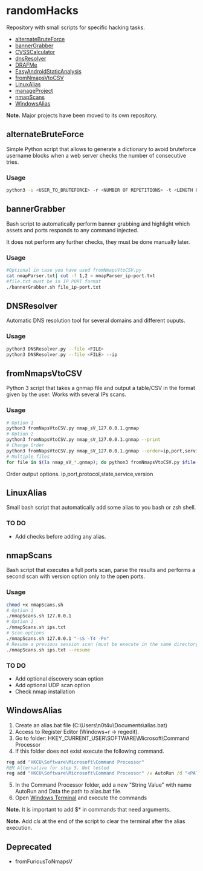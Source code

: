 # randomHacks

Repository with small scripts for specific hacking tasks.

- [alternateBruteForce](#alternatebruteforce)
- [bannerGrabber](#bannerGrabber)
- [CVSSCalculator](#https://github.com/n0t4u/CVSSCalculator)
- [dnsResolver](#DNSResolver)
- [DRAFMe](#https://github.com/n0t4u/DRAFMe)
- [EasyAndroidStaticAnalysis](https://github.com/n0t4u/easyAndroidStaticAnalysis)
- [fromNmapsVtoCSV](#fromnmapsvtocsv)
- [LinuxAlias](#LinuxAlias)
- [manageProject](https://github.com/n0t4u/manageProject)
- [nmapScans](#nmapscans)
- [WindowsAlias](#WindowsAlias)

**Note.** Major projects have been moved to its own repository.

## alternateBruteForce
Simple Python script that allows to generate a dictionary to avoid bruteforce username blocks when a web server checks the number of consecutive tries.

### Usage
``` bash
python3 -u <USER_TO_BRUTEFORCE> -r <NUMBER OF REPETITIONS> -t <LENGTH OF DICTIONARY> [-o <OUTPUT>]
```

## bannerGrabber
Bash script to automatically perform banner grabbing and highlight which assets and ports responds to any command injected.

It does not perform any further checks, they must be done manually later.

### Usage
``` bash
#Optional in case you have used fromNmapsVtoCSV.py
cat nmapParser.txt| cut -f 1,2 > nmapParser_ip-port.txt
#file.txt must be in IP PORT format
./bannerGrabber.sh file_ip-port.txt
```

## DNSResolver
Automatic DNS resolution tool for several domains and different ouputs.

### Usage
``` bash
python3 DNSResolver.py --file <FILE>
python3 DNSResolver.py --file <FILE> --ip
```

## fromNmapsVtoCSV
Python 3 script that takes a gnmap file and output a table/CSV in the format given by the user. Works with several IPs scans.

### Usage
``` bash
# Option 1
python3 fromNapsVtoCSV.py nmap_sV_127.0.0.1.gnmap
# Option 2
python3 fromNapsVtoCSV.py nmap_sV_127.0.0.1.gnmap --print
# Change Order
python3 fromNapsVtoCSV.py nmap_sV_127.0.0.1.gnmap --order=ip,port,service,version
# Multiple files
for file in $(ls nmap_sV_*.gnmap); do python3 fromNmapsVtoCSV.py $file --print; done > nmapParser.txt
```
Order output options.   ip,port,protocol,state,service,version

## LinuxAlias
Small bash script that automatically add some alias to you bash or zsh shell.

### TO DO
- Add checks before adding any alias.

## nmapScans
Bash script that executes a full ports scan, parse the results and performs a second scan with version option only to the open ports.

### Usage
``` bash
chmod +x nmapScans.sh
# Option 1
./nmapScans.sh 127.0.0.1
# Option 2
./nmapScans.sh ips.txt
# Scan options
./nmapScans.sh 127.0.0.1 "-sS -T4 -Pn"
# Resume a previous session scan (must be execute in the same directory)
./nmapScans.sh ips.txt --resume
```
### TO DO
- Add optional discovery scan option
- Add optional UDP scan option
- Check nmap installation

## WindowsAlias
1. Create an alias.bat file (C:\Users\n0t4u\Documents\alias.bat)
2. Access to Register Editor (Windows+r -> regedit).
3. Go to folder:
HKEY_CURRENT_USER\SOFTWARE\Microsoft\Command Processor
4. If this folder does not exist execute the following command.
``` cmd
reg add "HKCU\Software\Microsoft\Command Processor"
REM Alternative for step 5. Not tested
reg add "HKCU\Software\Microsoft\Command Processor" /v AutoRun /d "<PATH_TO_FILE>"
```
5. In the Command Processor folder, add a new "String Value" with name AutoRun and Data the path to alias.bat file.
6. Open [Windows Terminal](https://apps.microsoft.com/store/detail/9N0DX20HK701) and execute the commands

**Note.** It is important to add $* in commands that need arguments.

**Note.** Add *cls* at the end of the script to clear the terminal after the alias execution.

## Deprecated
* fromFuriousToNmapsV